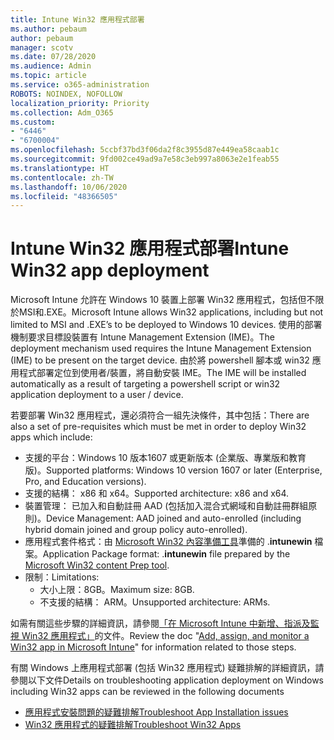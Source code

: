 ```yaml
---
title: Intune Win32 應用程式部署
ms.author: pebaum
author: pebaum
manager: scotv
ms.date: 07/28/2020
ms.audience: Admin
ms.topic: article
ms.service: o365-administration
ROBOTS: NOINDEX, NOFOLLOW
localization_priority: Priority
ms.collection: Adm_O365
ms.custom:
- "6446"
- "6700004"
ms.openlocfilehash: 5ccbf37bd3f06da2f8c3955d87e449ea58caab1c
ms.sourcegitcommit: 9fd002ce49ad9a7e58c3eb997a8063e2e1feab55
ms.translationtype: HT
ms.contentlocale: zh-TW
ms.lasthandoff: 10/06/2020
ms.locfileid: "48366505"
---
```

# <a name="intune-win32-app-deployment"></a><span data-ttu-id="aea6c-102">Intune Win32 應用程式部署</span><span class="sxs-lookup"><span data-stu-id="aea6c-102">Intune Win32 app deployment</span></span>

<span data-ttu-id="aea6c-103">Microsoft Intune 允許在 Windows 10 裝置上部署 Win32 應用程式，包括但不限於MSI和.EXE。</span><span class="sxs-lookup"><span data-stu-id="aea6c-103">Microsoft Intune allows Win32 applications, including but not limited to MSI and .EXE’s to be deployed to Windows 10 devices.</span></span> <span data-ttu-id="aea6c-104">使用的部署機制要求目標設裝置有 Intune Management Extension (IME)。</span><span class="sxs-lookup"><span data-stu-id="aea6c-104">The deployment mechanism used requires the Intune Management Extension (IME) to be present on the target device.</span></span> <span data-ttu-id="aea6c-105">由於將 powershell 腳本或 win32 應用程式部署定位到使用者/裝置，將自動安裝 IME。</span><span class="sxs-lookup"><span data-stu-id="aea6c-105">The IME will be installed automatically as a result of targeting a powershell script or win32 application deployment to a user / device.</span></span>

<span data-ttu-id="aea6c-106">若要部署 Win32 應用程式，還必須符合一組先決條件，其中包括：</span><span class="sxs-lookup"><span data-stu-id="aea6c-106">There are also a set of pre-requisites which must be met in order to deploy Win32 apps which include:</span></span>

- <span data-ttu-id="aea6c-107">支援的平台：Windows 10 版本1607 或更新版本 (企業版、專業版和教育版)。</span><span class="sxs-lookup"><span data-stu-id="aea6c-107">Supported platforms: Windows 10 version 1607 or later (Enterprise, Pro, and Education versions).</span></span>
- <span data-ttu-id="aea6c-108">支援的結構： x86 和 x64。</span><span class="sxs-lookup"><span data-stu-id="aea6c-108">Supported architecture: x86 and x64.</span></span>
- <span data-ttu-id="aea6c-109">裝置管理： 已加入和自動註冊 AAD (包括加入混合式網域和自動註冊群組原則)。</span><span class="sxs-lookup"><span data-stu-id="aea6c-109">Device Management: AAD joined and auto-enrolled (including hybrid domain joined and group policy auto-enrolled).</span></span>
- <span data-ttu-id="aea6c-110">應用程式套件格式：由 [Microsoft Win32 內容準備工具](https://docs.microsoft.com/mem/intune/apps/apps-win32-prepare)準備的 .**intunewin** 檔案。</span><span class="sxs-lookup"><span data-stu-id="aea6c-110">Application Package format: .**intunewin**  file prepared by the [Microsoft Win32 content Prep tool](https://docs.microsoft.com/mem/intune/apps/apps-win32-prepare).</span></span>
- <span data-ttu-id="aea6c-111">限制：</span><span class="sxs-lookup"><span data-stu-id="aea6c-111">Limitations:</span></span>
    - <span data-ttu-id="aea6c-112">大小上限：8GB。</span><span class="sxs-lookup"><span data-stu-id="aea6c-112">Maximum size: 8GB.</span></span>
    - <span data-ttu-id="aea6c-113">不支援的結構： ARM。</span><span class="sxs-lookup"><span data-stu-id="aea6c-113">Unsupported architecture: ARMs.</span></span>

<span data-ttu-id="aea6c-114">如需有關這些步驟的詳細資訊，請參閱[「在 Microsoft Intune 中新增、指派及監視 Win32 應用程式」](https://docs.microsoft.com/mem/intune/apps/apps-win32-add)的文件。</span><span class="sxs-lookup"><span data-stu-id="aea6c-114">Review the doc "[Add, assign, and monitor a Win32 app in Microsoft Intune](https://docs.microsoft.com/mem/intune/apps/apps-win32-add)" for information related to those steps.</span></span>

<span data-ttu-id="aea6c-115">有關 Windows 上應用程式部署 (包括 Win32 應用程式) 疑難排解的詳細資訊，請參閱以下文件</span><span class="sxs-lookup"><span data-stu-id="aea6c-115">Details on troubleshooting application deployment on Windows including Win32 apps can be reviewed in the following documents</span></span>

- [<span data-ttu-id="aea6c-116">應用程式安裝問題的疑難排解</span><span class="sxs-lookup"><span data-stu-id="aea6c-116">Troubleshoot App Installation issues</span></span>](https://docs.microsoft.com/mem/intune/apps/troubleshoot-app-install)  
- [<span data-ttu-id="aea6c-117">Win32 應用程式的疑難排解</span><span class="sxs-lookup"><span data-stu-id="aea6c-117">Troubleshoot Win32 Apps</span></span>](https://docs.microsoft.com/mem/intune/apps/apps-win32-troubleshoot)
